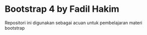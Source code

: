 # Bootstrap 4 by Fadil Hakim

Repositori ini digunakan sebagai acuan untuk pembelajaran materi bootstrap 
